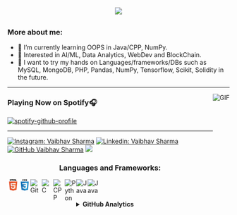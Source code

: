<h1 align="center">
  <a href="https://git.io/typing-svg">
    <img src="https://readme-typing-svg.herokuapp.com/?lines=Greetings,Programmers!👋;I'm+Vaibhav+Sharma...;This+is+my+profile!&center=true&size=30">
  </a>
</h1>

### More about me:

- 📖 I’m currently learning OOPS in Java/CPP, NumPy.
- 🤟 Interested in AI/ML, Data Analytics, WebDev and BlockChain.
- 📑 I want to try my hands on Languages/frameworks/DBs such as MySQL, MongoDB, PHP, Pandas, NumPy, Tensorflow, Scikit, Solidity in the future.

---

<img align="right" alt="GIF" height="170px" src="https://media.giphy.com/media/J5B1Y8QZnzXXbLQIBu/giphy.gif" />

### Playing Now on Spotify🎧

[![spotify-github-profile](https://spotify-github-profile.vercel.app/api/view?uid=fwdc183ap0gdz08aet3dmm8s8&cover_image=true&theme=compact)](https://github.com/kittinan/spotify-github-profile)


---

[![Instagram: Vaibhav Sharma](https://img.shields.io/badge/-VaibhavSharma-darkmagenta?style=flat-square&logo=Instagram&logoColor=white&link=https://www.instagram.com/_besharam_sharma/)](https://www.instagram.com/_besharam_sharma/)
[![Linkedin: Vaibhav Sharma](https://img.shields.io/badge/-VaibhavSharma-blue?style=flat-square&logo=Linkedin&logoColor=white&link=https://www.linkedin.com/in/vaibhav-sharma-17928b1a1/)](https://www.linkedin.com/in/vaibhav-sharma-17928b1a1/)
[![GitHub Vaibhav Sharma](https://img.shields.io/github/followers/AlphaVS-76?label=follow&style=social)](https://github.com/AlphaVS-76)
![](https://komarev.com/ghpvc/?username=AlphaVS-76&color=blueviolet)

<h3 align="center">Languages and Frameworks:</h3>

<img align="left" alt="HTML5" width="26px" src="https://raw.githubusercontent.com/github/explore/80688e429a7d4ef2fca1e82350fe8e3517d3494d/topics/html/html.png" />
<img align="left" alt="CSS3" width="26px" src="https://raw.githubusercontent.com/github/explore/80688e429a7d4ef2fca1e82350fe8e3517d3494d/topics/css/css.png" />
<img align="left" alt="Git" width="26px" src="https://git-scm.com/images/logos/downloads/Git-Icon-1788C.png" />
<img align="left" alt="C" width="26px" src="https://img.icons8.com/color/50/000000/c-programming.png"/>
<img align="left" alt="CPP" width="26px" src="https://www.freeiconspng.com/uploads/c--logo-icon-0.png"/>
<img align="left" alt="Python" width="26px" src="https://img.icons8.com/color/48/000000/python--v1.png"/>
<img align="left" alt="Java" width="26px" src="https://image.flaticon.com/icons/png/512/226/226777.png"/>
<img align="left" alt="Java" width="26px" src="https://user-images.githubusercontent.com/76773190/144071757-08b93b78-38d8-4ce4-8d75-211ac89306b8.png"/>

<br/><br/>
<!-- <div align="center"> -->
<details>
<summary><b>GitHub Analytics</b></summary>
<img align="center" alt="AlphaVS-76's Github Stats" src="https://github-readme-stats.vercel.app/api?username=AlphaVS-76&show_icons=true&hide_border=true&theme=algolia"/>
<img align="center" height="180em" src="https://github-readme-stats-eight-theta.vercel.app/api/top-langs/?username=AlphaVS-76&layout=compact&langs_count=8&theme=algolia"/>
<img align="center" width="50%" src="https://github-readme-streak-stats.herokuapp.com/?user=AlphaVS-76&show_icons=true&locale=en&layout=compact&theme=algolia&line_height=0" />
</details>
